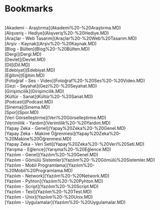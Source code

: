 # Bookmarks
<br>
[Akademi - Araştırma](Akademi%20-%20Araştırma.MD)
<br>
[Alışveriş - Hediye](Alışveriş%20-%20Hediye.MD)
<br>
[Araçlar - Web Tasarım](Araçlar%20-%20Web%20Tasarım.MD)
<br>
[Arşiv - Kaynak](Arşiv%20-%20Kaynak.MD)
<br>
[Blog - Bülten](Blog%20-%20Bülten.MD)
<br>
[Dergi](Dergi.MD)
<br>
[Devlet](Devlet.MD)
<br>
[Dil](Dil.MD)
<br>
[Edebiyat](Edebiyat.MD)
<br>
[Eğitim](Eğitim.MD)
<br>
[Fotoğraf - Ses - Video](Fotoğraf%20-%20Ses%20-%20Video.MD)
<br>
[Gezi - Seyahat](Gezi%20-%20Seyahat.MD)
<br>
[Girişimcilik](Girişimcilik.MD)
<br>
[Kültür - Sanat](Kültür%20-%20Sanat.MD)
<br>
[Podcast](Podcast.MD)
<br>
[Sinema](Sinema.MD)
<br>
[Spor](Spor.MD)
<br>
[Veri Görselleştirme](Veri%20Görselleştirme.MD)
<br>
[Verimlilik - Yardım](Verimlilik%20-%20Yardım.MD)
<br>
[Yapay Zeka - Genel](Yapay%20Zeka%20-%20Genel.MD)
<br>
[Yapay Zeka - Makine Öğrenmesi](Yapay%20Zeka%20-%20Makine%20Öğrenmesi.MD)
<br>
[Yapay Zeka - Veri Seti](Yapay%20Zeka%20-%20Veri%20Seti.MD)
<br>
[Yarışma - Eğlence](Yarışma%20-%20Eğlence.MD)
<br>
[Yazılım - Genel](Yazılım%20-%20Genel.MD)
<br>
[Yazılım - Gömülü Sistemler](Yazılım%20-%20Gömülü%20Sistemler.MD)
<br>
[Yazılım - Mobil Programlama](Yazılım%20-%20Mobil%20Programlama.MD)
<br>
[Yazılım - Network](Yazılım%20-%20Network.MD)
<br>
[Yazılım - Pyhton](Yazılım%20-%20Pyhton.MD)
<br>
[Yazılım - Script](Yazılım%20-%20Script.MD)
<br>
[Yazılım - Test](Yazılım%20-%20Test.MD)
<br>
[Yazılım - Unix](Yazılım%20-%20Unix.MD)
<br>
[Yazılım - Uygulamalar](Yazılım%20-%20Uygulamalar.MD)
